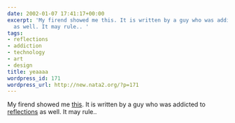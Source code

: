 ```yaml
---
date: 2002-01-07 17:41:17+00:00
excerpt: 'My firend showed me this. It is written by a guy who was addicted to reflections
  as well. It may rule.. '
tags:
- reflections
- addiction
- technology
- art
- design
title: yeaaaa
wordpress_id: 171
wordpress_url: http://new.nata2.org/?p=171
---
```


My firend showed me <a href="http://www.silverspaceship.com/chromatron/">this</a>. It is written by a guy who was addicted to <a href="http://www.input-entertainment.de/laser">reflections</a> as well. It may rule..